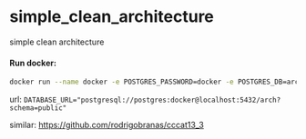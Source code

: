 # simple_clean_architecture

simple clean architecture

#### Run docker: 

```bash
docker run --name docker -e POSTGRES_PASSWORD=docker -e POSTGRES_DB=arch -d -p 5432:5432 postgres
```

url: `DATABASE_URL="postgresql://postgres:docker@localhost:5432/arch?schema=public"`

similar: https://github.com/rodrigobranas/cccat13_3


